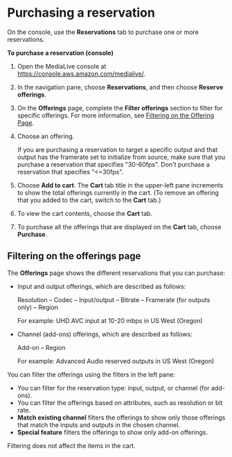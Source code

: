 # Purchasing a reservation<a name="purchasing-reservations"></a>

On the console, use the **Reservations** tab to purchase one or more reservations\. 

**To purchase a reservation \(console\)**

1. Open the MediaLive console at [https://console\.aws\.amazon\.com/medialive/](https://console.aws.amazon.com/medialive/)\. 

1. In the navigation pane, choose **Reservations**, and then choose **Reserve offerings**\. 

1. On the **Offerings** page, complete the **Filter offerings** section to filter for specific offerings\. For more information, see [ Filtering on the Offering Page](#filtering-offerings)\. 

1. Choose an offering\.

   If you are purchasing a reservation to target a specific output and that output has the framerate set to initialize from source, make sure that you purchase a reservation that specifies "30\-60fps"\. Don't purchase a reservation that specifies "<=30fps"\.

1. Choose **Add to cart**\. The **Cart** tab title in the upper\-left pane increments to show the total offerings currently in the cart\. \(To remove an offering that you added to the cart, switch to the **Cart** tab\.\)

1. To view the cart contents, choose the **Cart** tab\.

1. To purchase all the offerings that are displayed on the **Cart** tab, choose **Purchase**\.

## Filtering on the offerings page<a name="filtering-offerings"></a>

The **Offerings** page shows the different reservations that you can purchase:
+ Input and output offerings, which are described as follows:

  Resolution – Codec – Input/output – Bitrate – Framerate \(for outputs only\) – Region

  For example: UHD AVC input at 10\-20 mbps in US West \(Oregon\)
+ Channel \(add\-ons\) offerings, which are described as follows: 

  Add\-on – Region

  For example: Advanced Audio reserved outputs in US West \(Oregon\)

You can filter the offerings using the filters in the left pane:
+ You can filter for the reservation type: input, output, or channel \(for add\-ons\)\.
+ You can filter the offerings based on attributes, such as resolution or bit rate\.
+ **Match existing channel** filters the offerings to show only those offerings that match the inputs and outputs in the chosen channel\.
+ **Special feature** filters the offerings to show only add\-on offerings\.

Filtering does not affect the items in the cart\.